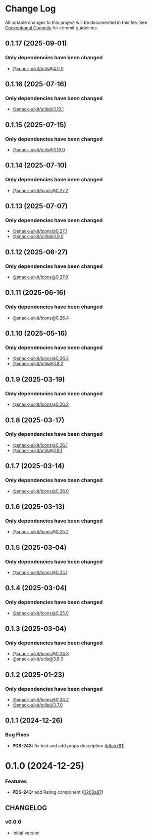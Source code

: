 # Change Log

All notable changes to this project will be documented in this file.
See [Conventional Commits](https://conventionalcommits.org) for commit guidelines.

## 0.1.17 (2025-09-01)

### Only dependencies have been changed
* [@snack-uikit/utils@4.0.0](https://github.com/cloud-ru-tech/snack-uikit/blob/master/packages/utils/CHANGELOG.md)





## 0.1.16 (2025-07-16)

### Only dependencies have been changed
* [@snack-uikit/utils@3.10.1](https://github.com/cloud-ru-tech/snack-uikit/blob/master/packages/utils/CHANGELOG.md)





## 0.1.15 (2025-07-15)

### Only dependencies have been changed
* [@snack-uikit/utils@3.10.0](https://github.com/cloud-ru-tech/snack-uikit/blob/master/packages/utils/CHANGELOG.md)





## 0.1.14 (2025-07-10)

### Only dependencies have been changed
* [@snack-uikit/icons@0.27.2](https://github.com/cloud-ru-tech/snack-uikit/blob/master/packages/icons/CHANGELOG.md)





## 0.1.13 (2025-07-07)

### Only dependencies have been changed
* [@snack-uikit/icons@0.27.1](https://github.com/cloud-ru-tech/snack-uikit/blob/master/packages/icons/CHANGELOG.md)
* [@snack-uikit/utils@3.9.0](https://github.com/cloud-ru-tech/snack-uikit/blob/master/packages/utils/CHANGELOG.md)





## 0.1.12 (2025-06-27)

### Only dependencies have been changed
* [@snack-uikit/icons@0.27.0](https://github.com/cloud-ru-tech/snack-uikit/blob/master/packages/icons/CHANGELOG.md)





## 0.1.11 (2025-06-16)

### Only dependencies have been changed
* [@snack-uikit/icons@0.26.4](https://github.com/cloud-ru-tech/snack-uikit/blob/master/packages/icons/CHANGELOG.md)





## 0.1.10 (2025-05-16)

### Only dependencies have been changed
* [@snack-uikit/icons@0.26.3](https://github.com/cloud-ru-tech/snack-uikit/blob/master/packages/icons/CHANGELOG.md)
* [@snack-uikit/utils@3.8.2](https://github.com/cloud-ru-tech/snack-uikit/blob/master/packages/utils/CHANGELOG.md)





## 0.1.9 (2025-03-19)

### Only dependencies have been changed
* [@snack-uikit/icons@0.26.2](https://github.com/cloud-ru-tech/snack-uikit/blob/master/packages/icons/CHANGELOG.md)





## 0.1.8 (2025-03-17)

### Only dependencies have been changed
* [@snack-uikit/icons@0.26.1](https://github.com/cloud-ru-tech/snack-uikit/blob/master/packages/icons/CHANGELOG.md)
* [@snack-uikit/utils@3.8.1](https://github.com/cloud-ru-tech/snack-uikit/blob/master/packages/utils/CHANGELOG.md)





## 0.1.7 (2025-03-14)

### Only dependencies have been changed
* [@snack-uikit/icons@0.26.0](https://github.com/cloud-ru-tech/snack-uikit/blob/master/packages/icons/CHANGELOG.md)





## 0.1.6 (2025-03-13)

### Only dependencies have been changed
* [@snack-uikit/icons@0.25.2](https://github.com/cloud-ru-tech/snack-uikit/blob/master/packages/icons/CHANGELOG.md)





## 0.1.5 (2025-03-04)

### Only dependencies have been changed
* [@snack-uikit/icons@0.25.1](https://github.com/cloud-ru-tech/snack-uikit/blob/master/packages/icons/CHANGELOG.md)





## 0.1.4 (2025-03-04)

### Only dependencies have been changed
* [@snack-uikit/icons@0.25.0](https://github.com/cloud-ru-tech/snack-uikit/blob/master/packages/icons/CHANGELOG.md)





## 0.1.3 (2025-03-04)

### Only dependencies have been changed
* [@snack-uikit/icons@0.24.3](https://github.com/cloud-ru-tech/snack-uikit/blob/master/packages/icons/CHANGELOG.md)
* [@snack-uikit/utils@3.8.0](https://github.com/cloud-ru-tech/snack-uikit/blob/master/packages/utils/CHANGELOG.md)





## 0.1.2 (2025-01-23)

### Only dependencies have been changed
* [@snack-uikit/icons@0.24.2](https://github.com/cloud-ru-tech/snack-uikit/blob/master/packages/icons/CHANGELOG.md)
* [@snack-uikit/utils@3.7.0](https://github.com/cloud-ru-tech/snack-uikit/blob/master/packages/utils/CHANGELOG.md)





## 0.1.1 (2024-12-26)


### Bug Fixes

* **PDS-243:** fix test and add props description ([b8ab781](https://github.com/cloud-ru-tech/snack-uikit/commit/b8ab781db157e7df8f6f923c90bbf081c3f6da65))





# 0.1.0 (2024-12-25)


### Features

* **PDS-243:** add Rating component ([0203a87](https://github.com/cloud-ru-tech/snack-uikit/commit/0203a875b59f708f8ea3122bb70399bc534cf504))





## CHANGELOG

### v0.0.0

- Initial version
